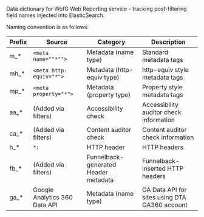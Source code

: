 Data dictionary for WofG Web Reporting service - tracking post-filtering field names injected into ElasticSearch.

Naming convention is as follows:

| Prefix | Source | Category | Description |
|--------|--------|----------|-------------|
| m_* | `<meta name=""*"">` |Metadata (name type)|Standard metadata tags|
| mh_* | `<meta http-equiv="*">`|Metadata (http-equiv type)|http-equiv style metadata tags|
| mp_* | `<meta property="*">`|Metadata (property type)|Property style metadata tags|
| aa_* | (Added via filters) |Accessibility check| Accessibility auditor check information|
| ca_* | (Added via filters) |Content auditor check| Content auditor check information|
| h_*  | `*:` |HTTP header| HTTP headers|
| fb_* | (Added via filters)|Funnelback-generated Header metadata| Funnelback-inserted HTTP headers|
| ga_* | Google Analytics 360 Data API|Metadata (name type)|GA Data API for sites using DTA GA360 account|
